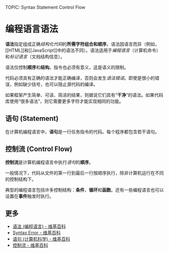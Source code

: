 TOPIC: Syntax
       Statement
       Control Flow

# 编程语言语法

**语法**指定组成正确*结构化代码*的**所需字符组合和顺序**。语法因语言而异（例如，[[HTML]]和[[JavaScript]]中的语法不同）。语法适用于*编程语言*（计算机命令）和*标记语言*（文档结构信息）。

语法仅控制**顺序**和**结构**。指令也必须有意义，这是语义的限制。

代码必须具有正确的语法才能正确编译，否则会发生*语法错误*。即使是很小的错误，例如缺少括号，也可以阻止源代码的编译。

如果框架产生简单、可读、简洁的结果，则据说它们具有“**干净**”的语法。如果代码库使用“很多语法”，则它需要更多字符才能实现相同的功能。

## 语句 (Statement)

在计算机编程语言中，**语句**是一行任务指令的代码。每个程序都包含若干语句。

## 控制流 (Control Flow)

**控制流**是计算机编程语言中执行*语句*的**顺序**。

一般情况下，代码从文件的第一行到最后一行按顺序执行，除非计算机运行在不同的控制结构下。

典型的编程语言包括许多控制结构：**条件**，**循环**和**函数**。还有一些编程语言也可以设置在**事件**触发时执行。

## 更多

- [语法 (编程语言) - 维基百科](https://en.wikipedia.org/wiki/Syntax%20(programming%20language))
- [Syntax Error - 维基百科](https://en.wikipedia.org/wiki/Syntax%20error)
- [语句 (计算机科学) - 维基百科](https://en.wikipedia.org/wiki/Statement%20(computer%20science))
- [控制流 - 维基百科](https://en.wikipedia.org/wiki/Control%20flow)
